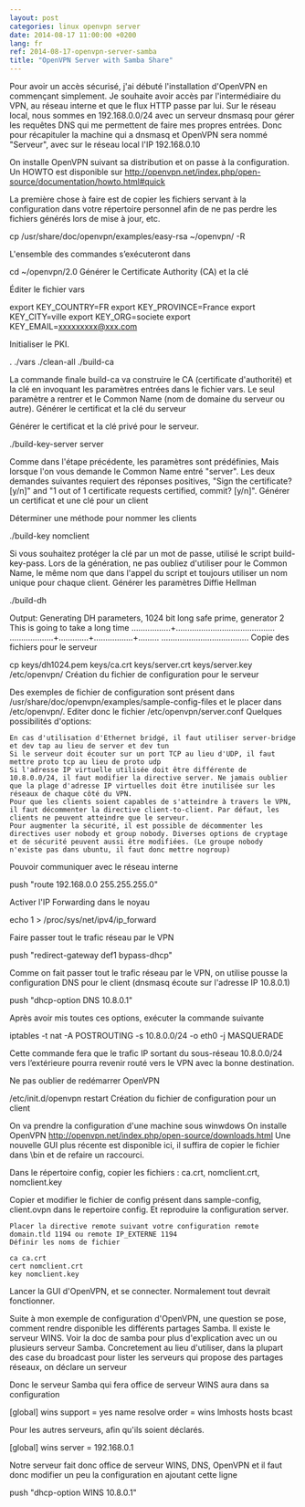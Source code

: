 ```yaml
---
layout: post
categories: linux openvpn server
date: 2014-08-17 11:00:00 +0200
lang: fr
ref: 2014-08-17-openvpn-server-samba
title: "OpenVPN Server with Samba Share"
---
```


Pour avoir un accès sécurisé, j'ai débuté l'installation d'OpenVPN en commençant simplement.
Je souhaite avoir accès par l'intermédiaire du VPN, au réseau interne et que le flux HTTP passe par lui.
Sur le réseau local, nous sommes en 192.168.0.0/24 avec un serveur dnsmasq pour gérer les requêtes DNS qui me permettent de faire mes propres entrées.
Donc pour récapituler la machine qui a dnsmasq et OpenVPN sera nommé "Serveur", avec sur le réseau local l'IP 192.168.0.10

On installe OpenVPN suivant sa distribution et on passe à la configuration.
Un HOWTO est disponible sur http://openvpn.net/index.php/open-source/documentation/howto.html#quick

La première chose à faire est de copier les fichiers servant à la configuration dans votre répertoire personnel afin de ne pas perdre les fichiers générés lors de mise à jour, etc.

cp /usr/share/doc/openvpn/examples/easy-rsa ~/openvpn/ -R

L'ensemble des commandes s’exécuteront dans

cd ~/openvpn/2.0
Générer le Certificate Authority (CA) et la clé

Éditer le fichier vars

export KEY_COUNTRY=FR
export KEY_PROVINCE=France
export KEY_CITY=ville
export KEY_ORG=societe
export KEY_EMAIL=xxxxxxxxx@xxx.com

Initialiser le PKI.

. ./vars
./clean-all
./build-ca

La commande finale build-ca va construire le CA (certificate d'authorité) et la clé en invoquant les paramètres entrées dans le fichier vars. Le seul paramètre a rentrer et le Common Name (nom de domaine du serveur ou autre).
Générer le certificat et la clé du serveur

Générer le certificat et la clé privé pour le serveur.

./build-key-server server

Comme dans l'étape précédente, les paramètres sont prédéfinies, Mais lorsque l'on vous demande le Common Name entré "server". Les deux demandes suivantes requiert des réponses positives, "Sign the certificate? [y/n]" and "1 out of 1 certificate requests certified, commit? [y/n]".
Générer un certificat et une clé pour un client

Déterminer une méthode pour nommer les clients

./build-key nomclient

Si vous souhaitez protéger la clé par un mot de passe, utilisé le script build-key-pass.
Lors de la génération, ne pas oubliez d'utiliser pour le Common Name, le même nom que dans l'appel du script et toujours utiliser un nom unique pour chaque client.
Générer les paramètres Diffie Hellman


./build-dh

Output:
Generating DH parameters, 1024 bit long safe prime, generator 2
This is going to take a long time
.................+...........................................
...................+.............+.................+.........
......................................
Copie des fichiers pour le serveur


cp keys/dh1024.pem keys/ca.crt keys/server.crt keys/server.key /etc/openvpn/
Création du fichier de configuration pour le serveur

Des exemples de fichier de configuration sont présent dans /usr/share/doc/openvpn/examples/sample-config-files et le placer dans /etc/openvpn/.
Editer donc le fichier /etc/openvpn/server.conf
Quelques possibilités d'options:

    En cas d'utilisation d'Ethernet bridgé, il faut utiliser server-bridge et dev tap au lieu de server et dev tun
    Si le serveur doit écouter sur un port TCP au lieu d'UDP, il faut mettre proto tcp au lieu de proto udp
    Si l'adresse IP virtuelle utilisée doit être différente de 10.8.0.0/24, il faut modifier la directive server. Ne jamais oublier que la plage d'adresse IP virtuelles doit être inutilisée sur les réseaux de chaque côté du VPN.
    Pour que les clients soient capables de s'atteindre à travers le VPN, il faut décommenter la directive client-to-client. Par défaut, les clients ne peuvent atteindre que le serveur.
    Pour augmenter la sécurité, il est possible de décommenter les directives user nobody et group nobody. Diverses options de cryptage et de sécurité peuvent aussi être modifiées. (Le groupe nobody n'existe pas dans ubuntu, il faut donc mettre nogroup)

Pouvoir communiquer avec le réseau interne

push "route 192.168.0.0 255.255.255.0"

Activer l'IP Forwarding dans le noyau

echo 1 > /proc/sys/net/ipv4/ip_forward

Faire passer tout le trafic réseau par le VPN

push "redirect-gateway def1 bypass-dhcp"

Comme on fait passer tout le trafic réseau par le VPN, on utilise pousse la configuration DNS pour le client
(dnsmasq écoute sur l'adresse IP 10.8.0.1)

push "dhcp-option DNS 10.8.0.1"

Après avoir mis toutes ces options, exécuter la commande suivante

iptables -t nat -A POSTROUTING -s 10.8.0.0/24 -o eth0 -j MASQUERADE

Cette commande fera que le trafic IP sortant du sous-réseau 10.8.0.0/24 vers l’extérieure pourra revenir routé vers le VPN avec la bonne destination.

Ne pas oublier de redémarrer OpenVPN

/etc/init.d/openvpn restart
Création du fichier de configuration pour un client

On va prendre la configuration d'une machine sous winwdows
On installe OpenVPN http://openvpn.net/index.php/open-source/downloads.html
Une nouvelle GUI plus récente est disponible ici, il suffira de copier le fichier dans \bin et de refaire un raccourci.

Dans le répertoire config, copier les fichiers : ca.crt, nomclient.crt, nomclient.key

Copier et modifier le fichier de config présent dans sample-config, client.ovpn dans le repertoire config. Et reproduire la configuration server.

    Placer la directive remote suivant votre configuration remote domain.tld 1194 ou remote IP_EXTERNE 1194
    Définir les noms de fichier

    ca ca.crt
    cert nomclient.crt
    key nomclient.key

Lancer la GUI d'OpenVPN, et se connecter. Normalement tout devrait fonctionner.

Suite à mon exemple de configuration d'OpenVPN, une question se pose, comment rendre disponible les différents partages Samba.
Il existe le serveur WINS. Voir la doc de samba pour plus d'explication avec un ou plusieurs serveur Samba. Concretement au lieu d'utiliser, dans la plupart des case du broadcast pour lister les serveurs qui propose des partages réseaux, on déclare un serveur

Donc le serveur Samba qui fera office de serveur WINS aura dans sa configuration

[global]
	wins support = yes
	name resolve order = wins lmhosts hosts bcast

Pour les autres serveurs, afin qu'ils soient déclarés.

[global]
	wins server = 192.168.0.1

Notre serveur fait donc office de serveur WINS, DNS, OpenVPN et il faut donc modifier un peu la configuration en ajoutant cette ligne

push "dhcp-option WINS 10.8.0.1"
